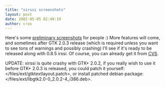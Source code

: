 ```yaml
---
title: "xirssi screenshots"
layout: post
date: 2002-05-05 02:49:19
author: cras
---
```

Here's some [preliminary screenshots](/historical/screenshots) for
people :) More features will come, and sometimes after GTK 2.0.3 release
(which is required unless you want to see tons of warnings and possibly
crashing) I'll see if it's ready to be released along with 0.8.5 irssi.
Of course, you can already get it from [CVS](https://github.com/irssi).

UPDATE: xirssi is quite crashy with GTK+ 2.0.2, if you really wish to
use it before GTK+ 2.0.3 is released, you could patch it
yourself: \</files/ext/gtktextlayout.patch\>, or install patched
debian package: \</files/ext/libgtk2.0-0_2.0.2-4_i386.deb\>.

